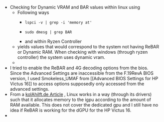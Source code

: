 - Checking for Dynamic VRAM and BAR values within linux using
	- Following ways
		- ```
		  lspci -v | grep -i 'memory at'
		  ```
		- ```
		  sudo dmesg | grep BAR
		  ```
		- and within Ryzen Controller
	- yields values that would correspond to the system not having ReBAR or Dynamic RAM. When checking with windows (through ryzen controller) the system uses dynamic vram.
	-
- I tried to enable the ReBAR and 4G decoding options from the bios. Since the Advanced Settings are inaccessible from the F.19RevA BIOS version, I used Smokeless_UMAF from [[Advanced BIOS Settings for HP Victus 16]] to access options supposedly only accessed from the advanced settings.
- From a [kolAhilft.de Article](https://kolahilft.de/2023/09/vram-and-memory-for-integrated-graphics-with-linux/) , Linux works in a way (through its drivers) such that it allocates memory to the igpu according to the amount of RAM available. This does not cover the dedicated gpu and I still have no idea if ReBAR is working for the dGPU for the HP Victus 16.
-